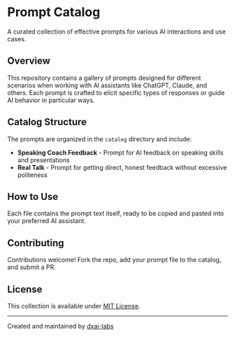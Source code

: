 # Prompt Catalog

A curated collection of effective prompts for various AI interactions and use cases.

## Overview

This repository contains a gallery of prompts designed for different scenarios when working with AI assistants like ChatGPT, Claude, and others. Each prompt is crafted to elicit specific types of responses or guide AI behavior in particular ways.

## Catalog Structure

The prompts are organized in the `catalog` directory and include:

- **Speaking Coach Feedback** - Prompt for AI feedback on speaking skills and presentations
- **Real Talk** - Prompt for getting direct, honest feedback without excessive politeness

## How to Use

Each file contains the prompt text itself, ready to be copied and pasted into your preferred AI assistant.

## Contributing

Contributions welcome! Fork the repo, add your prompt file to the catalog, and submit a PR.

## License

This collection is available under [MIT License](LICENSE).

---

Created and maintained by [dxai-labs](https://github.com/dxai-labs)
